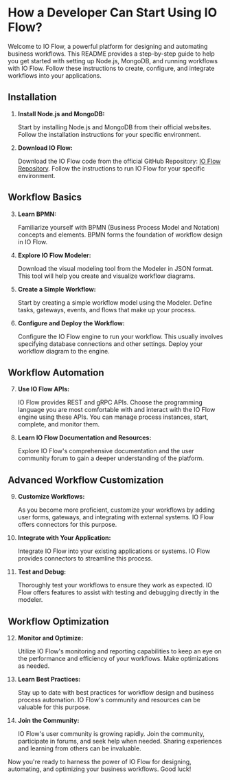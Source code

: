 # How a Developer Can Start Using IO Flow?

Welcome to IO Flow, a powerful platform for designing and automating business workflows. This README provides a step-by-step guide to help you get started with setting up Node.js, MongoDB, and running workflows with IO Flow. Follow these instructions to create, configure, and integrate workflows into your applications.

## Installation

1. **Install Node.js and MongoDB:**

   Start by installing Node.js and MongoDB from their official websites. Follow the installation instructions for your specific environment.

2. **Download IO Flow:**

   Download the IO Flow code from the official GitHub Repository: [IO Flow Repository](https://github.com/iauroSystems/io-flow-core.git). Follow the instructions to run IO Flow for your specific environment.

## Workflow Basics

3. **Learn BPMN:**

   Familiarize yourself with BPMN (Business Process Model and Notation) concepts and elements. BPMN forms the foundation of workflow design in IO Flow.

4. **Explore IO Flow Modeler:**

   Download the visual modeling tool from the Modeler in JSON format. This tool will help you create and visualize workflow diagrams.

5. **Create a Simple Workflow:**

   Start by creating a simple workflow model using the Modeler. Define tasks, gateways, events, and flows that make up your process.

6. **Configure and Deploy the Workflow:**

   Configure the IO Flow engine to run your workflow. This usually involves specifying database connections and other settings. Deploy your workflow diagram to the engine.

## Workflow Automation

7. **Use IO Flow APIs:**

   IO Flow provides REST and gRPC APIs. Choose the programming language you are most comfortable with and interact with the IO Flow engine using these APIs. You can manage process instances, start, complete, and monitor them.

8. **Learn IO Flow Documentation and Resources:**

   Explore IO Flow's comprehensive documentation and the user community forum to gain a deeper understanding of the platform.

## Advanced Workflow Customization

9. **Customize Workflows:**

   As you become more proficient, customize your workflows by adding user forms, gateways, and integrating with external systems. IO Flow offers connectors for this purpose.

10. **Integrate with Your Application:**

    Integrate IO Flow into your existing applications or systems. IO Flow provides connectors to streamline this process.

11. **Test and Debug:**

    Thoroughly test your workflows to ensure they work as expected. IO Flow offers features to assist with testing and debugging directly in the modeler.

## Workflow Optimization

12. **Monitor and Optimize:**

    Utilize IO Flow's monitoring and reporting capabilities to keep an eye on the performance and efficiency of your workflows. Make optimizations as needed.

13. **Learn Best Practices:**

    Stay up to date with best practices for workflow design and business process automation. IO Flow's community and resources can be valuable for this purpose.

14. **Join the Community:**

    IO Flow's user community is growing rapidly. Join the community, participate in forums, and seek help when needed. Sharing experiences and learning from others can be invaluable.

Now you're ready to harness the power of IO Flow for designing, automating, and optimizing your business workflows. Good luck!
